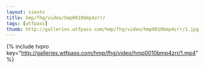 ```yaml
--- 
layout: sieutv
title: hmp/fhg/video/hmp0010bmp4zrr/
tags: [wtfpass]
thumb: http://galleries.wtfpass.com/hmp/fhg/video/hmp0010bmp4zrr/1.jpg
---
```

{% include tvpro key="http://galleries.wtfpass.com/hmp/fhg/video/hmp0010bmp4zrr/1.mp4" %} 
